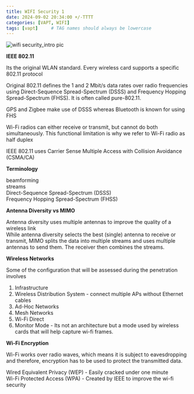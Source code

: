 ```yaml
---
title: WIFI Security 1
date: 2024-09-02 20:34:00 +/-TTTT
categories: [VAPT, WIFI]
tags: [vapt]     # TAG names should always be lowercase
---
```


![wifi security_intro pic](https://drive.google.com/thumbnail?id=16a8e0uLT5uw1oiJJj7jzjba3ddiXSvN7&sz=w500) 

**IEEE 802.11**  

Its the original WLAN standard. Every wireless card supports a specific 802.11 protocol  

Original 802.11 defines the 1 and 2 Mbit/s data rates over radio frequencies using Direct-Sequence Spread-Spectrum (DSSS) and Frequency Hopping Spread-Spectrum (FHSS). It is often called pure-802.11.  

GPS and Zigbee make use of DSSS whereas Bluetooth is known for using FHS  

Wi-Fi radios can either receive or transmit, but cannot do both simultaneously. This functional limitation is why we refer to Wi-Fi radio as half duplex  

IEEE 802.11 uses Carrier Sense Multiple Access with Collision Avoidance (CSMA/CA)  


**Terminology** 

beamforming  
streams  
Direct-Sequence Spread-Spectrum (DSSS)  
Frequency Hopping Spread-Spectrum (FHSS)  

**Antenna Diversity vs MIMO**  

Antenna diversity uses multiple antennas to improve the quality of a wireless link  
While antenna diversity selects the best (single) antenna to receive or transmit, MIMO splits the data into multiple streams and uses multiple antennas to send them. The receiver then combines the streams.  

**Wireless Networks**  

Some of the configuration that will be assessed during the penetration involves
1. Infrastructure
2. Wireless Distribution System - connect multiple APs without Ethernet cables
3. Ad-Hoc Networks
4. Mesh Networks
5. Wi-Fi Direct
6. Monitor Mode - Its not an architecture but a mode used by wireless cards that will help capture wi-fi frames.

**Wi-Fi Encryption**  

Wi-Fi works over radio waves, which means it is subject to eavesdropping and therefore, encryption has to be used to protect the transmitted data.  

Wired Equivalent Privacy (WEP) - Easily cracked under one minute  
Wi-Fi Protected Access (WPA) - Created by IEEE to improve the wi-fi security  

